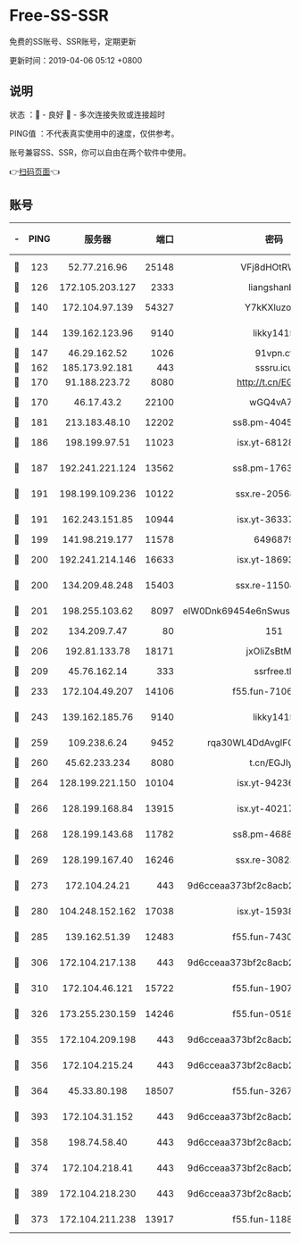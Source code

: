 # Free-SS-SSR

免费的SS账号、SSR账号，定期更新

更新时间：2019-04-06 05:12 +0800

## 说明

状态     ：🙂 - 良好 🙁 - 多次连接失败或连接超时

PING值   ：不代表真实使用中的速度，仅供参考。

账号兼容SS、SSR，你可以自由在两个软件中使用。

👉[扫码页面](https://liesauer.github.io/Free-SS-SSR/)👈

## 账号

|-|PING|服务器|端口|密码|加密方式|区域|
|:----:|:----:|:-----:|-----:|:----:|:----:|:----:|
|🙂|123|52.77.216.96|25148|VFj8dHOtRWXu|aes-256-cfb|SG|
|🙂|126|172.105.203.127|2333|liangshanbo|chacha20|JP|
|🙂|140|172.104.97.139|54327|Y7kKXluzoznj|aes-256-cfb|JP|
|🙂|144|139.162.123.96|9140|likky1415|aes-256-cfb|JP|
|🙂|147|46.29.162.52|1026|91vpn.cf|rc4-md5|RU|
|🙂|162|185.173.92.181|443|sssru.icu|rc4-md5|RU|
|🙂|170|91.188.223.72|8080|http://t.cn/EGJIyrl|rc4-md5|RU|
|🙂|170|46.17.43.2|22100|wGQ4vA7D|aes-256-gcm|RU|
|🙂|181|213.183.48.10|12202|ss8.pm-40455231|rc4-md5|RU|
|🙂|186|198.199.97.51|11023|isx.yt-68128426|aes-256-cfb|US|
|🙂|187|192.241.221.124|13562|ss8.pm-17637421|aes-256-cfb|US|
|🙂|191|198.199.109.236|10122|ssx.re-20568805|aes-256-cfb|US|
|🙂|191|162.243.151.85|10944|isx.yt-36337556|aes-256-cfb|US|
|🙂|199|141.98.219.177|11578|6496879|chacha20|US|
|🙂|200|192.241.214.146|16633|isx.yt-18693528|aes-256-cfb|US|
|🙂|200|134.209.48.248|15403|ssx.re-11504634|aes-256-cfb|US|
|🙂|201|198.255.103.62|8097|eIW0Dnk69454e6nSwuspv9DmS201tQ0D|aes-256-cfb|US|
|🙂|202|134.209.7.47|80|151|chacha20|US|
|🙂|206|192.81.133.78|18171|jxOliZsBtMYa|aes-256-cfb|US|
|🙂|209|45.76.162.14|333|ssrfree.tk|rc4|SG|
|🙂|233|172.104.49.207|14106|f55.fun-71064831|aes-256-cfb|SG|
|🙂|243|139.162.185.76|9140|likky1415|aes-256-cfb|DE|
|🙂|259|109.238.6.24|9452|rqa30WL4DdAvgIFG6Fs3znzTa|aes-256-cfb|FR|
|🙂|260|45.62.233.234|8080|t.cn/EGJIyrl|rc4-md5|CA|
|🙂|264|128.199.221.150|10104|isx.yt-94236537|aes-256-cfb|SG|
|🙂|266|128.199.168.84|13915|isx.yt-40217254|aes-256-cfb|SG|
|🙂|268|128.199.143.68|11782|ss8.pm-46888146|aes-256-cfb|SG|
|🙂|269|128.199.167.40|16246|ssx.re-30823019|aes-256-cfb|SG|
|🙂|273|172.104.24.21|443|9d6cceaa373bf2c8acb22e60b6a58be6|aes-256-cfb|US|
|🙂|280|104.248.152.162|17038|isx.yt-15938934|aes-256-cfb|SG|
|🙂|285|139.162.51.39|12483|f55.fun-74303824|aes-256-cfb|SG|
|🙂|306|172.104.217.138|443|9d6cceaa373bf2c8acb22e60b6a58be6|aes-256-cfb|US|
|🙂|310|172.104.46.121|15722|f55.fun-19071189|aes-256-cfb|SG|
|🙂|326|173.255.230.159|14246|f55.fun-05182149|aes-256-cfb|US|
|🙂|355|172.104.209.198|443|9d6cceaa373bf2c8acb22e60b6a58be6|aes-256-cfb|US|
|🙂|356|172.104.215.24|443|9d6cceaa373bf2c8acb22e60b6a58be6|aes-256-cfb|US|
|🙂|364|45.33.80.198|18507|f55.fun-32675560|aes-256-cfb|US|
|🙂|393|172.104.31.152|443|9d6cceaa373bf2c8acb22e60b6a58be6|aes-256-cfb|US|
|🙂|358|198.74.58.40|443|9d6cceaa373bf2c8acb22e60b6a58be6|aes-256-cfb|US|
|🙂|374|172.104.218.41|443|9d6cceaa373bf2c8acb22e60b6a58be6|aes-256-cfb|US|
|🙂|389|172.104.218.230|443|9d6cceaa373bf2c8acb22e60b6a58be6|aes-256-cfb|US|
|🙁|373|172.104.211.238|13917|f55.fun-11889830|aes-256-cfb|US|
